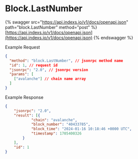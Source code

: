 # Block.LastNumber

{% swagger src="https://api.indexs.io/v1/docs/openapi.json" path="block.LastNumber" method="post" %}
[https://api.indexs.io/v1/docs/openapi.json](https://api.indexs.io/v1/docs/openapi.json)
{% endswagger %}

Example Request



```json
{
  "method": "block.LastNumber", // jsonrpc method name
  "id": 1, // request id
  "jsonrpc": "2.0", // jsonrpc version
  "params": [
    ["avalanche"] // chain name array
  ]
}
```

Example Response

```json
{
    "jsonrpc": "2.0",
    "result": [{
            "chain": "avalanche",
            "block_number": "40433785",
            "block_time": "2024-01-16 10:18:46 +0000 UTC",
            "timestamp": 1705400326
        }
    ],
    "id": 1
}
```
